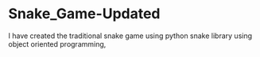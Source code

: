 # Snake_Game-Updated
I have created the traditional snake game using python snake library using object oriented programming,
